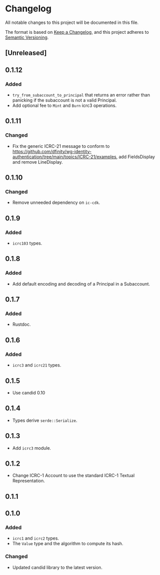 # Changelog

All notable changes to this project will be documented in this file.

The format is based on [Keep a Changelog](https://keepachangelog.com/en/1.0.0/),
and this project adheres to [Semantic Versioning](https://semver.org/spec/v2.0.0.html).

## [Unreleased]

## 0.1.12

### Added

- `try_from_subaccount_to_principal` that returns an error rather than panicking if the subaccount is not a valid Principal.
- Add optional fee to `Mint` and `Burn` icrc3 operations.

## 0.1.11

### Changed
- Fix the generic ICRC-21 message to conform to https://github.com/dfinity/wg-identity-authentication/tree/main/topics/ICRC-21/examples, add FieldsDisplay and remove LineDisplay.

## 0.1.10

### Changed

- Remove unneeded dependency on `ic-cdk`.

## 0.1.9

### Added

- `icrc103` types.

## 0.1.8

### Added

- Add default encoding and decoding of a Principal in a Subaccount.

## 0.1.7

### Added

- Rustdoc.

## 0.1.6

### Added

- `icrc3` and `icrc21` types.

## 0.1.5

- Use candid 0.10

## 0.1.4

- Types derive `serde::Serialize`.

## 0.1.3

- Add `icrc3` module.

## 0.1.2

- Change ICRC-1 Account to use the standard ICRC-1 Textual Representation.

## 0.1.1

## 0.1.0

### Added

- `icrc1` and `icrc2` types.
- The `Value` type and the algorithm to compute its hash.

### Changed

- Updated candid library to the latest version.
